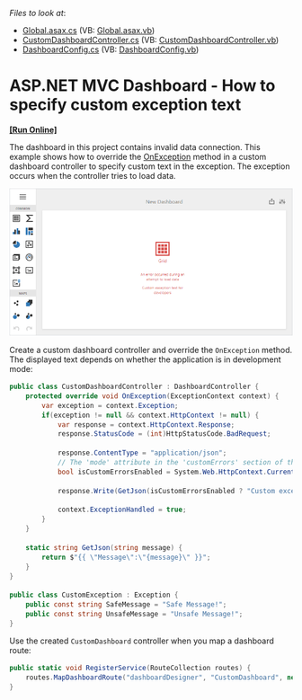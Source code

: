 <!-- default file list -->
*Files to look at*:
* [Global.asax.cs](./CS/MvcDashboardCallbackError/Global.asax.cs) (VB: [Global.asax.vb](./VB/MvcDashboardCallbackError/Global.asax.vb))
* [CustomDashboardController.cs](./CS/MvcDashboardOverrideOnException/Controllers/CustomDashboardController.cs) (VB: [CustomDashboardController.vb](./VB/MvcDashboardOverrideOnException/Controllers/CustomDashboardController.vb))
* [DashboardConfig.cs](./CS/MvcDashboardOverrideOnException/App_Start/DashboardConfig.cs) (VB: [DashboardConfig.vb](./VB/MvcDashboardOverrideOnException/App_Start/DashboardConfig.vb))
<!-- default file list end -->

# ASP.NET MVC Dashboard - How to specify custom exception text
<!-- run online -->
**[[Run Online]](https://codecentral.devexpress.com/267336836/)**
<!-- run online end -->

The dashboard in this project contains invalid data connection. This example shows how to override the [OnException](https://docs.microsoft.com/en-us/dotnet/api/system.web.mvc.controller.onexception) method in a custom dashboard controller to specify custom text in the exception. The exception occurs when the controller tries to load data.

![](image/web-exception-on-data-loading.png)

Create a custom dashboard controller and override the `OnException` method. The displayed text depends on whether the application is in development mode:

```cs
public class CustomDashboardController : DashboardController {
	protected override void OnException(ExceptionContext context) {
		var exception = context.Exception;
		if(exception != null && context.HttpContext != null) {
			var response = context.HttpContext.Response;
			response.StatusCode = (int)HttpStatusCode.BadRequest;

			response.ContentType = "application/json";
			// The 'mode' attribute in the 'customErrors' section of the Web.config file specifies whether an application is in development mode.
			bool isCustomErrorsEnabled = System.Web.HttpContext.Current != null ? System.Web.HttpContext.Current.IsCustomErrorEnabled : true;

			response.Write(GetJson(isCustomErrorsEnabled ? "Custom exception text for end users" : "Custom exception text for developers"));

			context.ExceptionHandled = true;
		}
	}

	static string GetJson(string message) {
		return $"{{ \"Message\":\"{message}\" }}";
	}
}

public class CustomException : Exception {
	public const string SafeMessage = "Safe Message!";
	public const string UnsafeMessage = "Unsafe Message!";
}
```

Use the created `CustomDashboard` controller when you map a dashboard route:

```cs
public static void RegisterService(RouteCollection routes) {
	routes.MapDashboardRoute("dashboardDesigner", "CustomDashboard", new string[] { "MvcDashboardOverrideOnException" });
}
```
